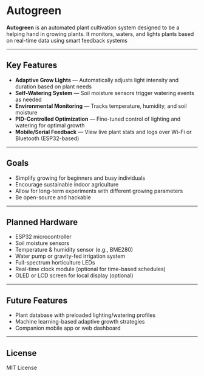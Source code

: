 # Autogreen

**Autogreen** is an automated plant cultivation system designed to be a helping hand in growing plants. It monitors, waters, and lights plants based on real-time data using smart feedback systems

---

## Key Features

- **Adaptive Grow Lights** — Automatically adjusts light intensity and duration based on plant needs
- **Self-Watering System** — Soil moisture sensors trigger watering events as needed
- **Environmental Monitoring** — Tracks temperature, humidity, and soil moisture
- **PID-Controlled Optimization** — Fine-tuned control of lighting and watering for optimal growth
- **Mobile/Serial Feedback** — View live plant stats and logs over Wi-Fi or Bluetooth (ESP32-based)

---

## Goals

- Simplify growing for beginners and busy individuals  
- Encourage sustainable indoor agriculture  
- Allow for long-term experiments with different growing parameters  
- Be open-source and hackable  

---

## Planned Hardware

- ESP32 microcontroller  
- Soil moisture sensors  
- Temperature & humidity sensor (e.g., BME280)  
- Water pump or gravity-fed irrigation system  
- Full-spectrum horticulture LEDs  
- Real-time clock module (optional for time-based schedules)  
- OLED or LCD screen for local display (optional)

---

## Future Features

- Plant database with preloaded lighting/watering profiles  
- Machine learning-based adaptive growth strategies  
- Companion mobile app or web dashboard  

---

## License

MIT License
